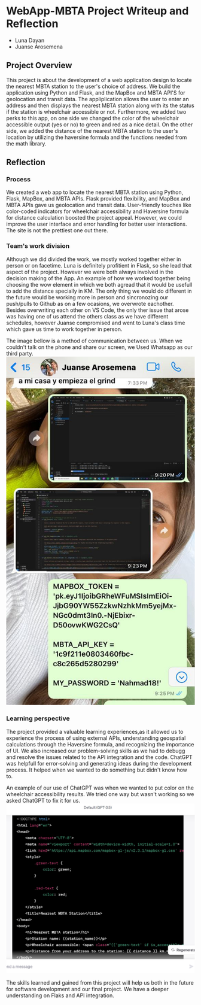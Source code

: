 # WebApp-MBTA Project Writeup and Reflection

- Luna Dayan
- Juanse Arosemena

## Project Overview
This project is about the development of a web application design to locate the nearest MBTA station to the user's choice of address. We build the application using Python and Flask, and the MapBox and MBTA API'S for geolocation and transit data. The appliplication allows the user to enter an address and then displays the nearest MBTA station along with its the status if the station is wheelchair accessible or not. Furthermore, we added two perks to this app, on one side we changed the color of the wheelchair accessible output (yes or no) to green and red as a nice detail. On the other side, we added the distance of the nearest MBTA station to the user's location by utilizing the haversine formula and the functions needed from the math library.

## Reflection
### Process
We created a web app to locate the nearest MBTA station using Python, Flask, MapBox, and MBTA APIs. Flask provided flexibility, and MapBox and MBTA APIs gave us geolocation and transit data. User-friendly touches like color-coded indicators for wheelchair accessibility and Haversine formula for distance calculation boosted the project appeal. However, we could improve the user interface and error handling for better user interactions. The site is not the prettiest one out there. 

### Team's work division
Although we did divided the work, we mostly worked together either in person or on facetime. Luna is definitely profitient in Flask, so she lead that aspect of the project. However we were both always involved in the decision making of the App. An example of how we worked together being choosing the wow element in which we both agread that it would be usefull to add the distance specially in KM. The only thing we would do different in the future would be working more in person and sincronozing our push/pulls to Github as on a few ocasions, we overwrote eachother.
Besides overwriting each other on VS Code, the only ther issue that arose was having one of us attend the others class as we have different schedules, however Juanse compromised and went to Luna's class time which gave us time to work together in person.

The image bellow is a method of communication between us. When we couldn't talk on the phone and share our screen, we Used Whatsapp as our third party. 
    <img src='images/whatsapp.jpg'>

### Learning perspective
The project provided a valuable learning experiences,as it allowed us to experience the process of using external APIs, understanding geospatial calculations through the Haversine formula, and recognizing the importance of UI.
We also increased our problem-solving skills as we had to debugg and resolve the issues related to the API integration and the code. 
ChatGPT was helpfull for error-solving and generating ideas during the development process. It helped when we wanted to do something but didn't know how to. 

An example of our use of ChatGPT was when we wanted to put color on the wheelchair accessibility results. We tried one way but wasn't working so we asked ChatGPT to fix it for us. 
    <img src='images/chatgpt.jpg'>

The skills learned and gained from this project will help us both in the future for software development and our final project. We have a deeper understanding on Flaks and API integration. 

